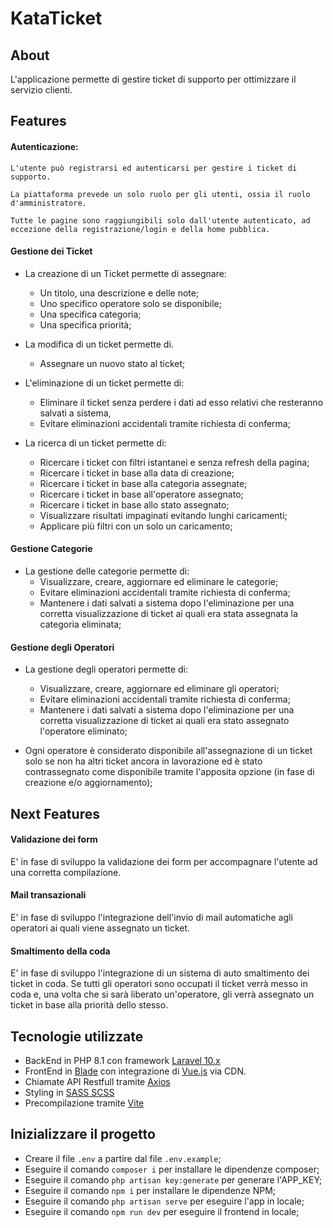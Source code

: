 # KataTicket

## About

L'applicazione permette di gestire ticket di supporto per ottimizzare il servizio clienti.

## Features

#### Autenticazione:

```
L'utente può registrarsi ed autenticarsi per gestire i ticket di supporto.

La piattaforma prevede un solo ruolo per gli utenti, ossia il ruolo d'amministratore.

Tutte le pagine sono raggiungibili solo dall'utente autenticato, ad eccezione della registrazione/login e della home pubblica.
```

#### Gestione dei Ticket

-   La creazione di un Ticket permette di assegnare:

    -   Un titolo, una descrizione e delle note;
    -   Uno specifico operatore solo se disponibile;
    -   Una specifica categoria;
    -   Una specifica priorità;

-   La modifica di un ticket permette di.

    -   Assegnare un nuovo stato al ticket;

-   L'eliminazione di un ticket permette di:

    -   Eliminare il ticket senza perdere i dati ad esso relativi che resteranno salvati a sistema,
    -   Evitare eliminazioni accidentali tramite richiesta di conferma;

-   La ricerca di un ticket permette di:
    -   Ricercare i ticket con filtri istantanei e senza refresh della pagina;
    -   Ricercare i ticket in base alla data di creazione;
    -   Ricercare i ticket in base alla categoria assegnate;
    -   Ricercare i ticket in base all'operatore assegnato;
    -   Ricercare i ticket in base allo stato assegnato;
    -   Visualizzare risultati impaginati evitando lunghi caricamenti;
    -   Applicare più filtri con un solo un caricamento;

#### Gestione Categorie

-   La gestione delle categorie permette di:
    -   Visualizzare, creare, aggiornare ed eliminare le categorie;
    -   Evitare eliminazioni accidentali tramite richiesta di conferma;
    -   Mantenere i dati salvati a sistema dopo l'eliminazione per una corretta visualizzazione di ticket ai quali era stata assegnata la categoria eliminata;

#### Gestione degli Operatori

-   La gestione degli operatori permette di:

    -   Visualizzare, creare, aggiornare ed eliminare gli operatori;
    -   Evitare eliminazioni accidentali tramite richiesta di conferma;
    -   Mantenere i dati salvati a sistema dopo l'eliminazione per una corretta visualizzazione di ticket ai quali era stato assegnato l'operatore eliminato;

-   Ogni operatore è considerato disponibile all'assegnazione di un ticket solo se non ha altri ticket ancora in lavorazione ed è stato contrassegnato come disponibile tramite l'apposita opzione (in fase di creazione e/o aggiornamento);

## Next Features

#### Validazione dei form

E' in fase di sviluppo la validazione dei form per accompagnare l'utente ad una corretta compilazione.

#### Mail transazionali

E' in fase di sviluppo l'integrazione dell'invio di mail automatiche agli operatori ai quali viene assegnato un ticket.

#### Smaltimento della coda

E' in fase di sviluppo l'integrazione di un sistema di auto smaltimento dei ticket in coda. Se tutti gli operatori sono occupati il ticket verrà messo in coda e, una volta che si sarà liberato un'operatore, gli verrà assegnato un ticket in base alla priorità dello stesso.

## Tecnologie utilizzate

-   BackEnd in PHP 8.1 con framework [Laravel 10.x](https://laravel.com/)
-   FrontEnd in [Blade](https://laravel.com/docs/10.x/blade) con integrazione di [Vue.js](https://vuejs.org/) via CDN.
-   Chiamate API Restfull tramite [Axios](https://axios-http.com/)
-   Styling in [SASS SCSS](https://sass-lang.com/)
-   Precompilazione tramite [Vite](https://vitejs.dev/)

## Inizializzare il progetto

-   Creare il file `.env` a partire dal file `.env.example`;
-   Eseguire il comando `composer i` per installare le dipendenze composer;
-   Eseguire il comando `php artisan key:generate` per generare l'APP_KEY;
-   Eseguire il comando `npm i` per installare le dipendenze NPM;
-   Eseguire il comando `php artisan serve` per eseguire l'app in locale;
-   Eseguire il comando `npm run dev` per eseguire il frontend in locale;
